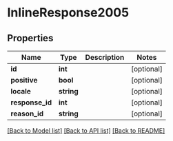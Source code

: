 # InlineResponse2005

## Properties
Name | Type | Description | Notes
------------ | ------------- | ------------- | -------------
**id** | **int** |  | [optional] 
**positive** | **bool** |  | [optional] 
**locale** | **string** |  | [optional] 
**response_id** | **int** |  | [optional] 
**reason_id** | **string** |  | [optional] 

[[Back to Model list]](../../README.md#documentation-for-models) [[Back to API list]](../../README.md#documentation-for-api-endpoints) [[Back to README]](../../README.md)

